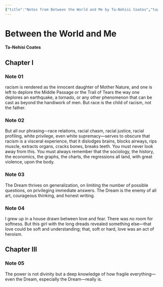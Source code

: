 ```yaml
---
{"title":"Notes from Between the World and Me by Ta-Nehisi Coates","tags":["reading-notes"],"created":"2019-08-10T00:00:00+06:00","updated":"2023-02-10T10:53:11+06:00","dg-publish":true,"maturity":"reading-note","permalink":"/personal/reading/notes-and-highlights/between-the-world-and-me-by-ta-nehisi-coates/","dgPassFrontmatter":true}
---
```


# Between the World and Me
#### Ta-Nehisi Coates

## Chapter I
### Note 01
racism is rendered as the innocent daughter of Mother Nature, and one is left to deplore the Middle Passage or the Trail of Tears the way one deplores an earthquake, a tornado, or any other phenomenon that can be cast as beyond the handiwork of men. But race is the child of racism, not the father.

### Note 02
But all our phrasing—race relations, racial chasm, racial justice, racial profiling, white privilege, even white supremacy—serves to obscure that racism is a visceral experience, that it dislodges brains, blocks airways, rips muscle, extracts organs, cracks bones, breaks teeth. You must never look away from this. You must always remember that the sociology, the history, the economics, the graphs, the charts, the regressions all land, with great violence, upon the body.

### Note 03
The Dream thrives on generalization, on limiting the number of possible questions, on privileging immediate answers. The Dream is the enemy of all art, courageous thinking, and honest writing.

### Note 04
I grew up in a house drawn between love and fear. There was no room for softness. But this girl with the long dreads revealed something else—that love could be soft and understanding; that, soft or hard, love was an act of heroism.

## Chapter III
### Note 05
The power is not divinity but a deep knowledge of how fragile everything—even the Dream, especially the Dream—really is.